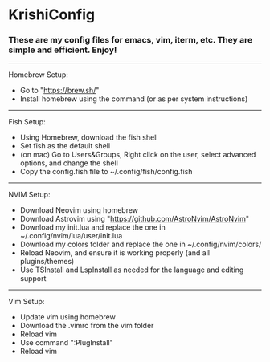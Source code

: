 # KrishiConfig

### These are my config files for emacs, vim, iterm, etc. They are simple and efficient. Enjoy!

---
Homebrew Setup:
- Go to "https://brew.sh/"
- Install homebrew using the command (or as per system instructions)

---
Fish Setup:
- Using Homebrew, download the fish shell
- Set fish as the default shell
- (on mac) Go to Users&Groups, Right click on the user, select advanced options, and change the shell
- Copy the config.fish file to ~/.config/fish/config.fish

---
NVIM Setup:
- Download Neovim using homebrew
- Download Astrovim using "https://github.com/AstroNvim/AstroNvim"
- Download my init.lua and replace the one in ~/.config/nvim/lua/user/init.lua
- Download my colors folder and replace the one in ~/.config/nvim/colors/
- Reload Neovim, and ensure it is working properly (and all plugins/themes)
- Use TSInstall and LspInstall as needed for the language and editing support

---
Vim Setup:
- Update vim using homebrew
- Download the .vimrc from the vim folder
- Reload vim
- Use command ":PlugInstall"
- Reload vim

